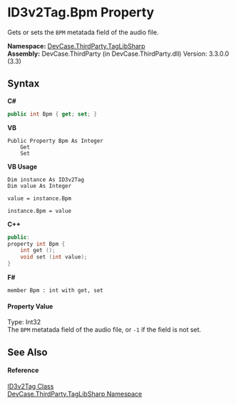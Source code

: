 # ID3v2Tag.Bpm Property 
 

Gets or sets the `BPM` metatada field of the audio file.

**Namespace:**&nbsp;<a href="N_DevCase_ThirdParty_TagLibSharp">DevCase.ThirdParty.TagLibSharp</a><br />**Assembly:**&nbsp;DevCase.ThirdParty (in DevCase.ThirdParty.dll) Version: 3.3.0.0 (3.3)

## Syntax

**C#**<br />
``` C#
public int Bpm { get; set; }
```

**VB**<br />
``` VB
Public Property Bpm As Integer
	Get
	Set
```

**VB Usage**<br />
``` VB Usage
Dim instance As ID3v2Tag
Dim value As Integer

value = instance.Bpm

instance.Bpm = value
```

**C++**<br />
``` C++
public:
property int Bpm {
	int get ();
	void set (int value);
}
```

**F#**<br />
``` F#
member Bpm : int with get, set

```


#### Property Value
Type: Int32<br />The `BPM` metatada field of the audio file, or `-1` if the field is not set.

## See Also


#### Reference
<a href="T_DevCase_ThirdParty_TagLibSharp_ID3v2Tag">ID3v2Tag Class</a><br /><a href="N_DevCase_ThirdParty_TagLibSharp">DevCase.ThirdParty.TagLibSharp Namespace</a><br />